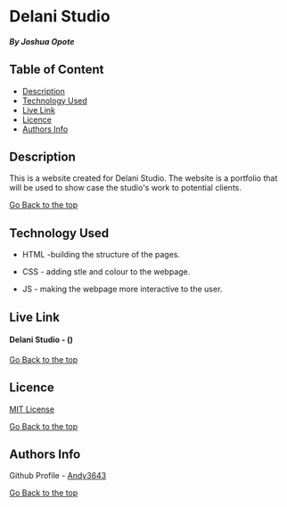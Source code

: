 # Delani Studio

##### By Joshua Opote

## Table of Content

+ [Description](#description)
+ [Technology Used](#technology-used)
+ [Live Link](#live-link)
+ [Licence](#licence)
+ [Authors Info](#authors-info)

## Description
<p>This is a website created for Delani Studio. The website is a portfolio that will be used  to show case the studio's work to potential clients.</p>


[Go Back to the top](#Delani-Studio)
## Technology Used
* HTML -building the structure of the pages.

* CSS - adding stle and colour to the webpage.

* JS - making the webpage more interactive to the user.

## Live Link
#### Delani Studio - ()

[Go Back to the top](#Delani-Studio)

## Licence

[MIT License](LICENSE)

[Go Back to the top](#Delani-Studio)

## Authors Info

Github Profile - [Andy3643](https://github.com/Andy3643)


[Go Back to the top](#Delani-Studio)